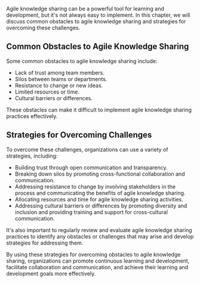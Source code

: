 
Agile knowledge sharing can be a powerful tool for learning and development, but it's not always easy to implement. In this chapter, we will discuss common obstacles to agile knowledge sharing and strategies for overcoming these challenges.

Common Obstacles to Agile Knowledge Sharing
-------------------------------------------

Some common obstacles to agile knowledge sharing include:

* Lack of trust among team members.
* Silos between teams or departments.
* Resistance to change or new ideas.
* Limited resources or time.
* Cultural barriers or differences.

These obstacles can make it difficult to implement agile knowledge sharing practices effectively.

Strategies for Overcoming Challenges
------------------------------------

To overcome these challenges, organizations can use a variety of strategies, including:

* Building trust through open communication and transparency.
* Breaking down silos by promoting cross-functional collaboration and communication.
* Addressing resistance to change by involving stakeholders in the process and communicating the benefits of agile knowledge sharing.
* Allocating resources and time for agile knowledge sharing activities.
* Addressing cultural barriers or differences by promoting diversity and inclusion and providing training and support for cross-cultural communication.

It's also important to regularly review and evaluate agile knowledge sharing practices to identify any obstacles or challenges that may arise and develop strategies for addressing them.

By using these strategies for overcoming obstacles to agile knowledge sharing, organizations can promote continuous learning and development, facilitate collaboration and communication, and achieve their learning and development goals more effectively.
